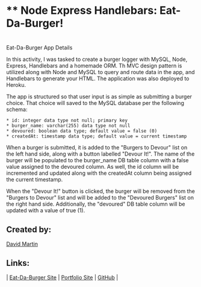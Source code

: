 # ** Node Express Handlebars:  Eat-Da-Burger!
#

Eat-Da-Burger App Details


In this activity, I was tasked to create a burger logger with MySQL, Node, Express, Handlebars and a homemade ORM. Th MVC design pattern is utilized along with Node and MySQL to query and route data in the app, and Handlebars to generate your HTML.  The application was also deployed to Heroku.

The app is structured so that user input is as simple as submitting a burger choice.  That choice will saved to the MySQL database per the following schema:

    * id: integer data type not null; primary key
    * burger_name: varchar(255) data type not null
    * devoured: boolean data type; default value = false (0)
    * createdAt: timestamp data type; default value = current timestamp

When a burger is submitted, it is added to the "Burgers to Devour" list on the left hand side, along with a button labelled "Devour It!".  The name of the burger will be populated to the burger_name DB table column with a false value assigned to the devoured column.  As well, the id column will be incremented and updated along with the createdAt column being assigned the current timestamp.

When the "Devour It!" button is clicked, the burger will be removed from the "Burgers to Devour" list and will be added to the "Devoured Burgers" list on the right hand side.  Additionally, the "devoured" DB table column will be updated with a value of true (1).



## **Created by:** #

[David Martin](mailto:webdevelopment.du@gmail.com)

## **Links:** #

| [Eat-Da-Burger Site](https://fierce-tor-40499.herokuapp.com) | 
[Portfolio Site](https://nitramdivad.github.io/) | 
[GitHub](https://github.com/nitramdivad) |